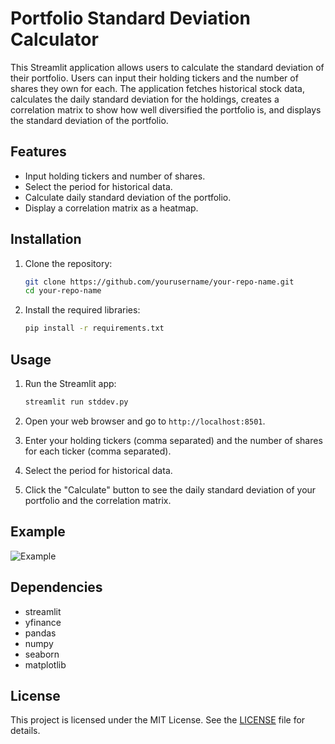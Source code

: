 # Portfolio Standard Deviation Calculator

This Streamlit application allows users to calculate the standard deviation of their portfolio. Users can input their holding tickers and the number of shares they own for each. The application fetches historical stock data, calculates the daily standard deviation for the holdings, creates a correlation matrix to show how well diversified the portfolio is, and displays the standard deviation of the portfolio.

## Features

- Input holding tickers and number of shares.
- Select the period for historical data.
- Calculate daily standard deviation of the portfolio.
- Display a correlation matrix as a heatmap.

## Installation

1. Clone the repository:
    ```sh
    git clone https://github.com/yourusername/your-repo-name.git
    cd your-repo-name
    ```

2. Install the required libraries:
    ```sh
    pip install -r requirements.txt
    ```

## Usage

1. Run the Streamlit app:
    ```sh
    streamlit run stddev.py
    ```

2. Open your web browser and go to `http://localhost:8501`.

3. Enter your holding tickers (comma separated) and the number of shares for each ticker (comma separated).

4. Select the period for historical data.

5. Click the "Calculate" button to see the daily standard deviation of your portfolio and the correlation matrix.

## Example

![Example](example.png)

## Dependencies

- streamlit
- yfinance
- pandas
- numpy
- seaborn
- matplotlib

## License

This project is licensed under the MIT License. See the [LICENSE](LICENSE) file for details.